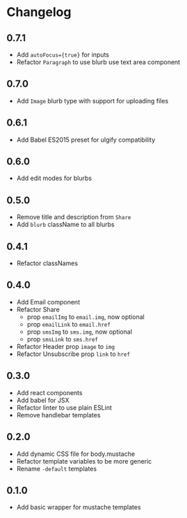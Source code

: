 # Changelog

## 0.7.1

- Add `autoFocus={true}` for inputs
- Refactor `Paragraph` to use blurb use text area component

## 0.7.0

- Add `Image` blurb type with support for uploading files

## 0.6.1

- Add Babel ES2015 preset for ulgify compatibility

## 0.6.0

- Add edit modes for blurbs

## 0.5.0

- Remove title and description from `Share`
- Add `blurb` className to all blurbs

## 0.4.1

- Refactor classNames

## 0.4.0

- Add Email component
- Refactor Share
  - prop `emailImg` to `email.img`, now optional
  - prop `emailLink` to `email.href`
  - prop `smsImg` to `sms.img`, now optional
  - prop `smsLink` to `sms.href`
- Refactor Header prop `image` to `img`
- Refactor Unsubscribe prop `link` to `href`

## 0.3.0

- Add react components
- Add babel for JSX
- Refactor linter to use plain ESLint
- Remove handlebar templates

## 0.2.0

- Add dynamic CSS file for body.mustache
- Refactor template variables to be more generic
- Rename `-default` templates

## 0.1.0

- Add basic wrapper for mustache templates
